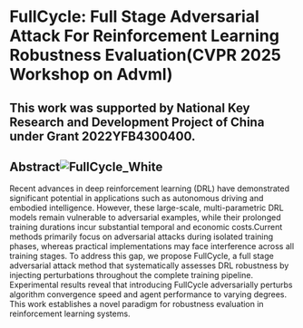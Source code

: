 # FullCycle: Full Stage Adversarial Attack For Reinforcement Learning Robustness Evaluation(CVPR 2025 Workshop on Advml)
## **This work was supported by National Key Research and Development Project of China under Grant 2022YFB4300400.**

## Abstract![FullCycle_White](https://github.com/user-attachments/assets/0672f3bf-d9b3-4e6b-81cf-1c64cd1f28b5)

Recent advances in deep reinforcement learning (DRL) have demonstrated significant potential in applications such as autonomous driving and embodied intelligence. However, these large-scale, multi-parametric DRL models remain vulnerable to adversarial examples, while their prolonged training durations incur substantial temporal and economic costs.Current methods primarily focus on adversarial attacks during isolated training phases, whereas practical implementations may face interference across all training stages. To address this gap, we propose FullCycle, a full stage adversarial attack method that systematically assesses DRL robustness by injecting perturbations throughout the complete training pipeline. Experimental results reveal that introducing FullCycle adversarially perturbs algorithm convergence speed and agent performance to varying degrees. This work establishes a novel paradigm for robustness evaluation in reinforcement learning systems.
